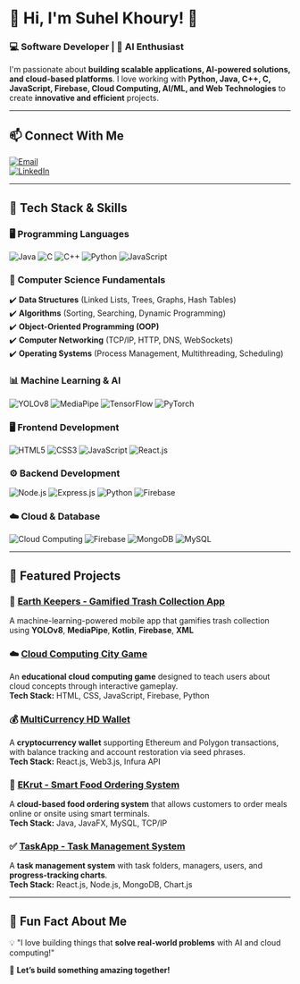 # 👋 Hi, I'm Suhel Khoury! 🚀  

### 💻 Software Developer | 🧠 AI Enthusiast

I'm passionate about **building scalable applications, AI-powered solutions, and cloud-based platforms**. I love working with **Python, Java, C++, C, JavaScript, Firebase, Cloud Computing, AI/ML, and Web Technologies** to create **innovative and efficient** projects.

---

## 📫 **Connect With Me**  

[![Email](https://img.shields.io/badge/Email-D14836?style=for-the-badge&logo=gmail&logoColor=white)](mailto:suhelkhoury0@gmail.com)  
[![LinkedIn](https://img.shields.io/badge/LinkedIn-blue?style=for-the-badge&logo=linkedin)](https://www.linkedin.com/in/suhel-khoury-software/) 

---

## 🚀 **Tech Stack & Skills**  

### 🖥️ **Programming Languages**  
![Java](https://img.shields.io/badge/-Java-007396?style=flat-square&logo=java)
![C](https://img.shields.io/badge/-C-00599C?style=flat-square&logo=c)
![C++](https://img.shields.io/badge/-C++-00599C?style=flat-square&logo=c%2b%2b)
![Python](https://img.shields.io/badge/-Python-3776AB?style=flat-square&logo=python)
![JavaScript](https://img.shields.io/badge/-JavaScript-F7DF1E?style=flat-square&logo=javascript)

### 🔢 **Computer Science Fundamentals**  
✔️ **Data Structures** (Linked Lists, Trees, Graphs, Hash Tables)  
✔️ **Algorithms** (Sorting, Searching, Dynamic Programming)  
✔️ **Object-Oriented Programming (OOP)**  
✔️ **Computer Networking** (TCP/IP, HTTP, DNS, WebSockets)  
✔️ **Operating Systems** (Process Management, Multithreading, Scheduling) 

### 📊 **Machine Learning & AI**  
![YOLOv8](https://img.shields.io/badge/-YOLOv8-0A66C2?style=flat-square&logo=yolo)
![MediaPipe](https://img.shields.io/badge/-MediaPipe-FF5722?style=flat-square&logo=mediapipe)
![TensorFlow](https://img.shields.io/badge/-TensorFlow-FF6F00?style=flat-square&logo=tensorflow)
![PyTorch](https://img.shields.io/badge/-PyTorch-EE4C2C?style=flat-square&logo=pytorch)

### 🖥️ **Frontend Development**  
![HTML5](https://img.shields.io/badge/-HTML5-E34F26?style=flat-square&logo=html5&logoColor=white)
![CSS3](https://img.shields.io/badge/-CSS3-1572B6?style=flat-square&logo=css3)
![JavaScript](https://img.shields.io/badge/-JavaScript-F7DF1E?style=flat-square&logo=javascript)
![React.js](https://img.shields.io/badge/-React-61DAFB?style=flat-square&logo=react)

### ⚙️ **Backend Development**  
![Node.js](https://img.shields.io/badge/-Node.js-339933?style=flat-square&logo=node.js&logoColor=white)
![Express.js](https://img.shields.io/badge/-Express.js-000000?style=flat-square&logo=express&logoColor=white)
![Python](https://img.shields.io/badge/-Python-3776AB?style=flat-square&logo=python)
![Firebase](https://img.shields.io/badge/-Firebase-FFCA28?style=flat-square&logo=firebase)

### ☁️ **Cloud & Database**  
![Cloud Computing](https://img.shields.io/badge/-Cloud%20Computing-FF6F00?style=flat-square&logo=google-cloud)
![Firebase](https://img.shields.io/badge/-Firebase-FFCA28?style=flat-square&logo=firebase)
![MongoDB](https://img.shields.io/badge/-MongoDB-47A248?style=flat-square&logo=mongodb)
![MySQL](https://img.shields.io/badge/-MySQL-4479A1?style=flat-square&logo=mysql&logoColor=white)

---

## 📌 **Featured Projects**  

### 🚀 **[Earth Keepers - Gamified Trash Collection App](https://github.com/Suhelkh0/EarthKeepers)**
A machine-learning-powered mobile app that gamifies trash collection using **YOLOv8**, **MediaPipe**, **Kotlin**, **Firebase**, **XML**

### ☁️ **[Cloud Computing City Game](https://github.com/Suhelkh0/Cloud-Computing-City-Game)**
An **educational cloud computing game** designed to teach users about cloud concepts through interactive gameplay.  
**Tech Stack:** HTML, CSS, JavaScript, Firebase, Python  

### 💰 **[MultiCurrency HD Wallet](https://github.com/Suhelkh0/Multicurrency-HD-Wallet)**
A **cryptocurrency wallet** supporting Ethereum and Polygon transactions, with balance tracking and account restoration via seed phrases.  
**Tech Stack:** React.js, Web3.js, Infura API  

### 🔗 **[EKrut - Smart Food Ordering System](https://github.com/Suhelkh0/EKrut)**
A **cloud-based food ordering system** that allows customers to order meals online or onsite using smart terminals.  
**Tech Stack:** Java, JavaFX, MySQL, TCP/IP  

### ✅ **[TaskApp - Task Management System](https://github.com/Suhelkh0/TaskApp)**
A **task management system** with task folders, managers, users, and **progress-tracking charts**.  
**Tech Stack:** React.js, Node.js, MongoDB, Chart.js 

---

## 🎯 **Fun Fact About Me**
💡 "I love building things that **solve real-world problems** with AI and cloud computing!"  

🚀 **Let’s build something amazing together!**  
